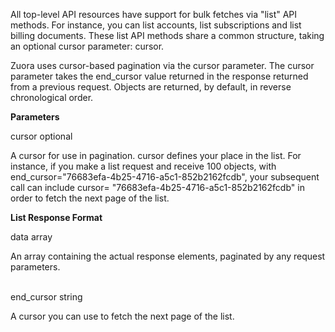 All top-level API resources have support for bulk fetches via "list" API methods. For instance, you can list accounts, list subscriptions and list billing documents. These list API methods share a common structure, taking an optional cursor parameter: cursor.

Zuora uses cursor-based pagination via the cursor parameter. The cursor parameter takes the end_cursor value returned in the response returned from a previous request. Objects are returned, by default, in reverse chronological order. 

**Parameters**

cursor optional 

A cursor for use in pagination. cursor defines your place in the list. For instance, if you make a list request and receive 100 objects, with end_cursor="76683efa-4b25-4716-a5c1-852b2162fcdb", your subsequent call can include cursor= "76683efa-4b25-4716-a5c1-852b2162fcdb" in order to fetch the next page of the list.

**List Response Format**

data array

An array containing the actual response elements, paginated by any request parameters.

 \
end_cursor string

A cursor you can use to fetch the next page of the list.